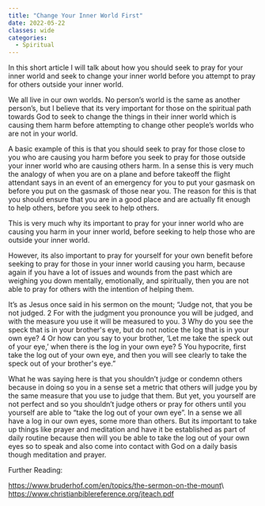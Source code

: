 ```yaml
---
title: "Change Your Inner World First"
date: 2022-05-22
classes: wide
categories:
  - Spiritual 
--- 
```


In this short article I will talk about how you should seek to pray for your inner world and seek to change your inner world before you attempt to pray for others outside your inner world.

We all live in our own worlds. No person’s world is the same as another person’s, but I believe that its very important for those on the spiritual path towards God to seek to change the things in their inner world which is causing them harm before attempting to change other people’s worlds who are not in your world.

A basic example of this is that you should seek to pray for those close to you who are causing you harm before you seek to pray for those outside your inner world who are causing others harm. In a sense this is very much the analogy of when you are on a plane and before takeoff the flight attendant says in an event of an emergency for you to put your gasmask on before you put on the gasmask of those near you. The reason for this is that you should ensure that you are in a good place and are actually fit enough to help others, before you seek to help others.

This is very much why its important to pray for your inner world who are causing you harm in your inner world, before seeking to help those who are outside your inner world. 

However, its also important to pray for yourself for your own benefit before seeking to pray for those in your inner world causing you harm, because again if you have a lot of issues and wounds from the past which are weighing you down mentally, emotionally, and spiritually, then you are not able to pray for others with the intention of helping them. 

It’s as Jesus once said in his sermon on the mount; “Judge not, that you be not judged. 2 For with the judgment you pronounce you will be judged, and with the measure you use it will be measured to you. 3 Why do you see the speck that is in your brother's eye, but do not notice the log that is in your own eye? 4 Or how can you say to your brother, ‘Let me take the speck out of your eye,’ when there is the log in your own eye? 5 You hypocrite, first take the log out of your own eye, and then you will see clearly to take the speck out of your brother's eye.”

What he was saying here is that you shouldn’t judge or condemn others because in doing so you in a sense set a metric that others will judge you by the same measure that you use to judge that them. But yet, you yourself are not perfect and so you shouldn’t judge others or pray for others until you yourself are able to “take the log out of your own eye”. In a sense we all have a log in our own eyes, some more than others. But its important to take up things like prayer and meditation and have it be established as part of daily routine because then will you be able to take the log out of your own eyes so to speak and also come into contact with God on a daily basis though meditation and prayer.  


Further Reading:

<https://www.bruderhof.com/en/topics/the-sermon-on-the-mount>\\
<https://www.christianbiblereference.org/jteach.pdf>

